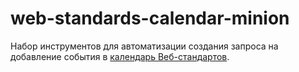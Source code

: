 # web-standards-calendar-minion

Набор инструментов для автоматизации создания запроса на добавление события в [календарь Веб-стандартов](https://github.com/web-standards-ru/calendar).
